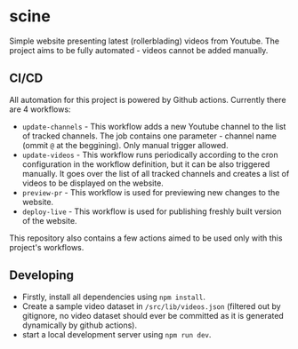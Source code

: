 # scine

Simple website presenting latest (rollerblading) videos from Youtube. The project aims to be fully automated - videos cannot be added manually.

## CI/CD

All automation for this project is powered by Github actions. Currently there are 4 workflows:
- `update-channels` - This workflow adds a new Youtube channel to the list of tracked channels. The job contains one parameter - channel name (ommit `@` at the beggining). Only manual trigger allowed.
- `update-videos` - This workflow runs periodically according to the cron configuration in the workflow definition, but it can be also triggered manually. It goes over the list of all tracked channels and creates a list of videos to be displayed on the website.
- `preview-pr` - This workflow is used for previewing new changes to the website.
- `deploy-live` - This workflow is used for publishing freshly built version of the website.

This repository also contains a few actions aimed to be used only with this project's workflows.

## Developing

- Firstly, install all dependencies using `npm install`.
- Create a sample video dataset in `/src/lib/videos.json` (filtered out by gitignore, no video dataset should ever be committed as it is generated dynamically by github actions).
- start a local development server using `npm run dev`.
